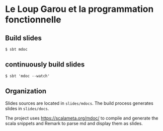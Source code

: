 # Le Loup Garou et la programmation fonctionnelle

## Build slides

```
$ sbt mdoc
```

## continuously build slides

```
$ sbt 'mdoc --watch'
```

## Organization

Slides sources are located in `slides/mdocs`. The build process generates slides in `slides/docs`.

The project uses https://scalameta.org/mdoc/ to compile and generate the scala snippets and Remark
to parse md and display them as slides.

